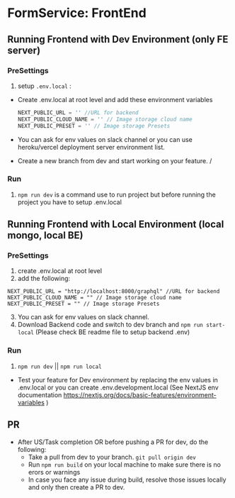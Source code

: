 # FormService: FrontEnd

## Running Frontend with Dev Environment (only FE server)

### PreSettings

1. setup `.env.local` :

- Create .env.local at root level and add these environment variables

  ```js
  NEXT_PUBLIC_URL = '' //URL for backend
  NEXT_PUBLIC_CLOUD_NAME = '' // Image storage cloud name
  NEXT_PUBLIC_PRESET = '' // Image storage Presets
  ```

- You can ask for env values on slack channel or you can use heroku/vercel deployment server environment list.
- Create a new branch from dev and start working on your feature. <your name>/<user story name>

### Run

1. `npm run dev` is a command use to run project but before running the project you have to setup .env.local

## Running Frontend with Local Environment (local mongo, local BE)

### PreSettings

1. create .env.local at root level
2. add the following:

```JS
NEXT_PUBLIC_URL = "http://localhost:8000/graphql" //URL for backend
NEXT_PUBLIC_CLOUD_NAME = "" // Image storage cloud name
NEXT_PUBLIC_PRESET = "" // Image storage Presets
```

3. You can ask for env values on slack channel.
4. Download Backend code and switch to dev branch and `npm run start-local` (Please check BE readme file to setup backend .env)

### Run

1. `npm run dev` || `npm run local`

- Test your feature for Dev environment by replacing the env values in .env.local or you can create .env.development.local (See NextJS env documentation https://nextjs.org/docs/basic-features/environment-variables )

## PR

- After US/Task completion OR before pushing a PR for dev, do the following:
  - Take a pull from dev to your branch. `git pull origin dev`
  - Run `npm run build` on your local machine to make sure there is no erors or warnings
  - In case you face any issue during build, resolve those issues locally and only then create a PR to dev.
